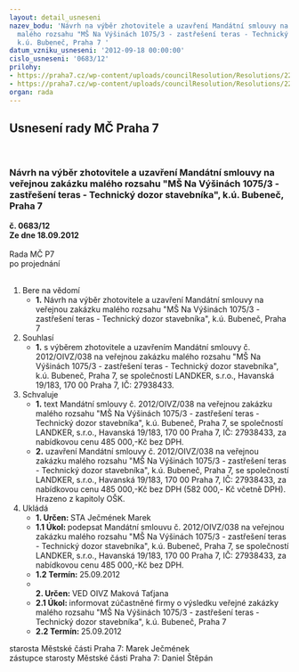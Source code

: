```yaml
---
layout: detail_usneseni
nazev_bodu: 'Návrh na výběr zhotovitele a uzavření Mandátní smlouvy na veřejnou zakázku
  malého rozsahu "MŠ Na Výšinách 1075/3 - zastřešení teras - Technický dozor stavebníka",
  k.ú. Bubeneč, Praha 7 '
datum_vzniku_usneseni: '2012-09-18 00:00:00'
cislo_usneseni: '0683/12'
prilohy:
- https://praha7.cz/wp-content/uploads/councilResolution/Resolutions/22507/49-12-ms_-_tds_-_op.doc
- https://praha7.cz/wp-content/uploads/councilResolution/Resolutions/22507/49-12-v%c3%bdzva.doc
organ: rada
---
```

<div id="ucUsn_pList" class="usn">
	<span><h2>Usnesení rady MČ Praha 7 </h2>
<br></span><div class="standBody">
<span><h3>Návrh na výběr zhotovitele a uzavření Mandátní smlouvy na veřejnou zakázku malého rozsahu "MŠ Na Výšinách 1075/3 - zastřešení teras - Technický dozor stavebníka", k.ú. Bubeneč, Praha 7 </h3></span><div class="center">
		<strong>č. 0683/12</strong><br>
	</div>
<div class="center">
		<strong>Ze dne 18.09.2012</strong><br><br>
	</div>Rada MČ P7<br> po projednání<br><br><ol>
<li>Bere na vědomí<ul><li>
<strong>1.</strong> Návrh na výběr zhotovitele a uzavření Mandátní smlouvy na veřejnou zakázku malého rozsahu "MŠ Na Výšinách 1075/3 - zastřešení teras - Technický dozor stavebníka", k.ú. Bubeneč, Praha 7 </li></ul>
</li>
<li>Souhlasí<ul><li>
<strong>1.</strong> s výběrem zhotovitele a uzavřením Mandátní smlouvy č. 2012/OIVZ/038 na veřejnou zakázku malého rozsahu "MŠ Na Výšinách 1075/3 - zastřešení teras - Technický dozor stavebníka", k.ú. Bubeneč, Praha 7, se společností LANDKER, s.r.o., Havanská 19/183, 170 00 Praha 7, IČ: 27938433.  </li></ul>
</li>
<li>Schvaluje<ul>
<li>
<strong>1.</strong> text Mandátní smlouvy č. 2012/OIVZ/038 na veřejnou zakázku malého rozsahu "MŠ Na Výšinách 1075/3 - zastřešení teras - Technický dozor stavebníka", k.ú. Bubeneč, Praha 7, se společností LANDKER, s.r.o., Havanská 19/183, 170 00 Praha 7, IČ: 27938433, za nabídkovou cenu 485 000,-Kč bez DPH.</li>
<li>
<strong>2.</strong> uzavření Mandátní smlouvy č. 2012/OIVZ/038 na veřejnou zakázku malého rozsahu "MŠ Na Výšinách 1075/3 - zastřešení teras - Technický dozor stavebníka", k.ú. Bubeneč, Praha 7, se společností LANDKER, s.r.o., Havanská 19/183, 170 00 Praha 7, IČ: 27938433, za nabídkovou cenu 485 000,-Kč bez DPH (582 000,- Kč včetně DPH). Hrazeno z kapitoly OŠK.</li>
</ul>
</li>
<li>Ukládá<ul>
<li>
<strong>1. Určen: </strong>STA Ječmének Marek</li>
<li>
<strong>1.1 Úkol: </strong>podepsat Mandátní smlouvu č. 2012/OIVZ/038 na veřejnou zakázku malého rozsahu "MŠ Na Výšinách 1075/3 - zastřešení teras - Technický dozor stavebníka", k.ú. Bubeneč, Praha 7, se společností LANDKER, s.r.o., Havanská 19/183, 170 00 Praha 7, IČ: 27938433, za nabídkovou cenu  485 000,-Kč bez DPH.</li>
<li>
<strong>1.2 Termín: </strong>25.09.2012</li>
<li>
<strong><br>2. Určen: </strong>VED OIVZ Maková Taťjana</li>
<li>
<strong>2.1 Úkol: </strong>informovat zúčastněné firmy o výsledku veřejné zakázky malého rozsahu "MŠ Na Výšinách 1075/3 - zastřešení teras - Technický dozor stavebníka", k.ú. Bubeneč, Praha 7</li>
<li>
<strong>2.2 Termín: </strong>25.09.2012</li>
</ul>
</li>
</ol>starosta Městské části Praha 7: Marek Ječmének<br>zástupce starosty Městské části Praha 7: Daniel Štěpán 
</div>
</div>